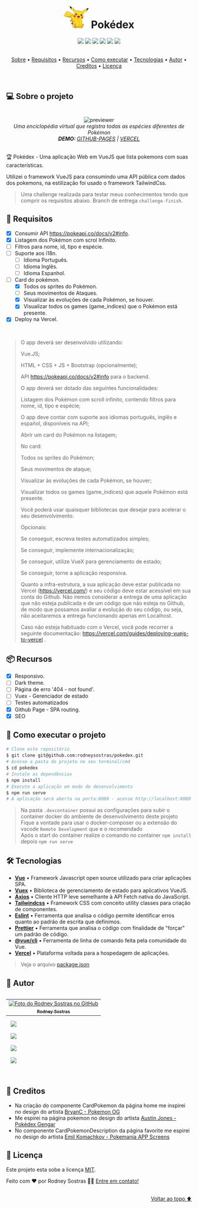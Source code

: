 <h1 align="center">
    <img src=".github/assets/img/icon-readme.png" alt="" height="60em" />
    Pokédex
</h1>
<div align="center">
    <img src="https://img.shields.io/badge/Vue.js-35495E?style=for-the-badge&logo=vue.js&logoColor=4FC08D" />
    <!-- <img src="https://img.shields.io/badge/%F0%9F%9A%A7%20EM%20CONTRU%C3%87%C3%83O%20-90%25-brightgreen?style=for-the-badge" /> -->
    <img src="https://shields.io/github/deployments/rodneysostras/pokedex/production?style=for-the-badge&logo=appveyor" />
    <img src="https://img.shields.io/website-up-down-green-red/https/pokedex.rodneysostras.me?style=for-the-badge"/>
    <img src="https://img.shields.io/github/repo-size/rodneysostras/pokedex?style=for-the-badge"/>
    <img src="https://img.shields.io/github/languages/count/rodneysostras/pokedex?style=for-the-badge"/>
    <img src="https://img.shields.io/github/issues/rodneysostras/pokedex?style=for-the-badge"/>
    <!-- <img src="https://img.shields.io/github/license/rodneysostras/pokedex?style=for-the-badge"/> -->
</div>

<br />

<p align="center">
    <a href="#-sobre-o-projeto">Sobre</a> •
    <a href="#-requisitos">Requisitos</a> •
    <a href="#-recursos">Recursos</a> •
    <a href="#-como-executar-o-projeto">Como executar</a> •
    <a href="#-tecnologias">Tecnologias</a> •
    <a href="#-autor">Autor</a> • 
    <a href="#-creditos">Creditos</a> • 
    <a href="#-licença">Licença</a>
</p>

<br />

## 💻 Sobre o projeto

<br />

<div align="center"><img src=".github/assets/img/previewer-readme.gif" alt="previewer" height="450em"/></div>

<div align="center">
    <em>
        Uma enciclopédia virtual que registra todas as espécies diferentes de Pokémon<br />
        <b>DEMO: </b>
        <a href="https://pokedex.rodneysostras.me/">GITHUB-PAGES</a> | 
        <a href="https://pokedex-rodneysostras.vercel.app/">VERCEL</a>
    </em>
</div>

<br />

🏆 Pokédex - Uma aplicação Web em VueJS que lista pokemons com suas características.

Utilizei o framework VueJS para consumindo uma API pública com dados dos pokemons, na estilização foi usado o framework TailwindCss.

> Uma challenge realizada para testar meus conhecimentos tendo que comprir os requisitos abaixo. Branch de entrega `challenge-finish`.

## 🎯 Requisitos

-   [x] Consumir API https://pokeapi.co/docs/v2#info.
-   [x] Listagem dos Pokémon com scrol Infinito.
-   [ ] Filtros para nome, id, tipo e espécie.
-   [ ] Suporte aos i18n.
    -   [ ] Idioma Português.
    -   [ ] Idioma Inglês.
    -   [ ] Idioma Espanhol.
-   [ ] Card do pokémon.
    -   [x] Todos os sprites do Pokémon.
    -   [ ] Seus movimentos de Ataques.
    -   [x] Visualizar às evoluções de cada Pokémon, se houver.
    -   [x] Visualizar todos os games (game_indices) que o Pokémon está presente.
-   [x] Deploy na Vercel.

<br />

<blockquote>
O app deverá ser desenvolvido utilizando:

Vue.JS;

HTML + CSS + JS + Bootstrap (opcionalmente);

API https://pokeapi.co/docs/v2#info para o backend.

O app deverá ser dotado das seguintes funcionalidades:

Listagem dos Pokémon com scroll infinito, contendo filtros para nome, id, tipo e espécie;

O app deve contar com suporte aos idiomas português, inglês e español, disponíveis na API;

Abrir um card do Pokémon na listagem;

No card:

Todos os sprites do Pokémon;

Seus movimentos de ataque;

Visualizar às evoluções de cada Pokémon, se houver;

Visualizar todos os games (game_indices) que aquele Pokémon está presente.

Você poderá usar quaisquer bibliotecas que desejar para acelerar o seu desenvolvimento.

Opcionais:

Se conseguir, escreva testes automatizados simples;

Se conseguir, implemente internacionalização;

Se conseguir, utilize VueX para gerenciamento de estado;

Se conseguir, torne a aplicação responsiva.

Quanto a infra-estrutura, a sua aplicação deve estar publicada no Vercel (https://vercel.com/) e seu código deve estar acessível em sua conta do Github. Não iremos considerar a entrega de uma aplicação que não esteja publicada e de um código que não esteja no Github, de modo que possamos avaliar a evolução do seu código, ou seja, não aceitaremos a entrega funcionando apenas em Localhost.

Caso não esteja habituado com o Vercel, você pode recorrer a seguinte documentação: https://vercel.com/guides/deploying-vuejs-to-vercel .

</blockquote>

## 📦 Recursos

-   [x] Responsivo.
-   [ ] Dark theme.
-   [ ] Página de erro '404 - not found'.
-   [ ] Vuex - Gerenciador de estado
-   [ ] Testes automatizados
-   [x] Github Page - SPA routing.
-   [x] SEO

## 🚀 Como executar o projeto

```bash
# Clone este repositório
$ git clone git@github.com:rodneysostras/pokedex.git
# Acesse a pasta do projeto no seu terminal/cmd
$ cd pokedex
# Instale as dependências
$ npm install
# Execute a aplicação em modo de desenvolvimento
$ npm run serve
# A aplicação será aberta na porta:8080 - acesse http://localhost:8080
```

> Na pasta `.devcontainer` possui as configurações para subir o container docker do ambiente de desenvolvimento deste projeto \
> Fique a vontade para usar o docker-composer ou a extensão do vscode `Remote Development` que e o recomendado \
> Após o start do container realize o comando no container `npm install` depois `npm run serve`

## 🛠 Tecnologias

-   **[Vue](https://vuejs.org/)** • Framework Javascript open source utilizado para criar aplicações SPA.
-   **[Vuex](https://vuex.vuejs.org/)** • Biblioteca de gerenciamento de estado para aplicativos VueJS.
-   **[Axios](https://github.com/axios/axios)** • Cliente HTTP leve semelhante à API Fetch nativa do JavaScript.
-   **[Tailwindcss](https://tailwindcss.com/)** • Framework CSS com conceito utility classes para criação de componentes.
-   **[Eslint](https://github.com/eslint/eslint)** • Ferramenta que analisa o código permite identificar erros quanto ao padrão de escrita que definimos.
-   **[Prettier](https://github.com/prettier/prettier)** • Ferramenta que analisa o código com finalidade de "forçar" um padrão de código.
-   **[@vue/cli](https://cli.vuejs.org/)** • Ferramenta de linha de comando feita pela comunidade do Vue.
-   **[Vercel](https://vercel.com/)** • Plataforma voltada para a hospedagem de aplicações.

> Veja o arquivo [package.json](https://github.com/rodneysostras/pokedex/blob/main/package.json)

## 🦸 Autor

<table align="left">
  <tr>
    <td align="center">
      <a href="#">
        <img src="https://github.com/rodneysostras.png" width="150px;" alt="Foto do Rodney Sostras no GitHub"/><br>
        <sub>
          <b>Rodney Sostras</b>
        </sub>
      </a>
    </td>
  </tr>
</table>
<p>
    &nbsp;&nbsp;
    <a href="https://github.com/rodneysostras">
        <img src="https://img.shields.io/badge/rodneysostras-000000?style=for-the-badge&logo=GitHub&logoColor=FFF" />
    </a>
</p>
<p>
    &nbsp;&nbsp;
    <a href="https://linkedin.com/in/rodney-sostras" alt="Linkedin do Rodney Sostras">
        <img src="https://img.shields.io/badge/-rodney--sostras-0077B5?style=for-the-badge&logo=Linkedin&logoColor=FFF"/>
    </a>
</p>
<p>&nbsp;&nbsp;
    <a href="mailto:contact@rodneysostras.me" alt="Email do Rodney Sostras">
        <img src="https://img.shields.io/badge/-contact@rodneysostras.me-D14836?style=for-the-badge&logo=Gmail&logoColor=FFF" />
    </a>
</p>
<p>&nbsp;&nbsp;
    <a href="https://rodneysostras.me/" alt="Web Site do Rodney Sostras">
        <img src="https://img.shields.io/badge/%F0%9F%8C%8E%20RODNEYSOSTRAS.ME%20-191919?style=for-the-badge" />
    </a>
</p>

<br />

## 🎨 Creditos

-   Na criação do componente CardPokemon da página home me inspirei no design do artista [BryanC - Pokemon OG](https://dribbble.com/shots/2901787/attachments/600885?mode=media)
-   Me espirei na página pokemon no design do artista [Austin Jones - Pokédex Gengar](https://dribbble.com/shots/5619897-Pok-dex-Gengar/attachments/10965748?mode=media)
-   No componente CardPokemonDescription da página favorite me espirei no design do artista [Emil Komachkov - Pokemania APP Screens](https://dribbble.com/shots/13794991-Pokemania-App-Screens/attachments/5401272?mode=media)

## 📝 Licença

Este projeto esta sobe a licença [MIT](./LICENSE).

Feito com ❤️ por Rodney Sostras 👋🏽 [Entre em contato!](https://www.linkedin.com/in/rodney-sostras/)

<br />
        
<div align="right"><a href="#">Voltar ao topo ⬆</a></div>
